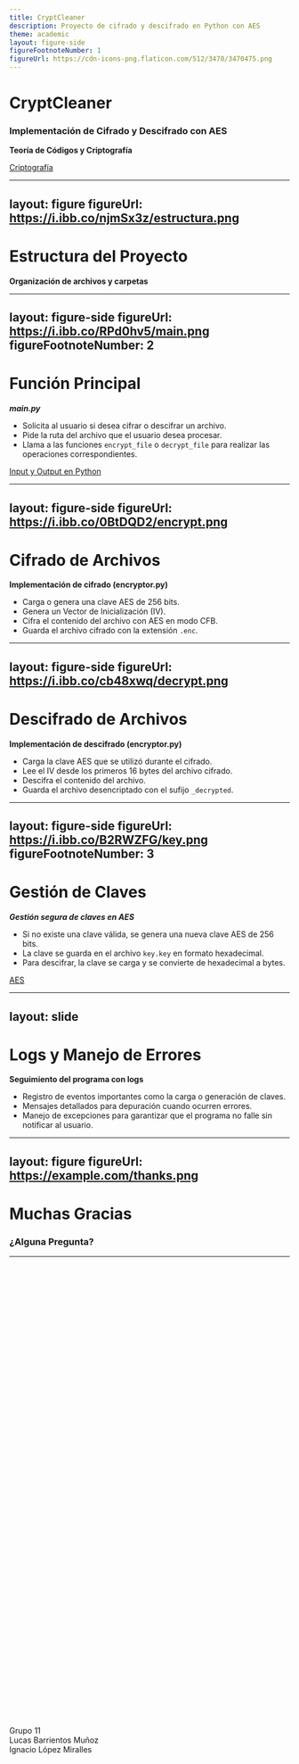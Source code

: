```yaml
---
title: CryptCleaner
description: Proyecto de cifrado y descifrado en Python con AES
theme: academic
layout: figure-side
figureFootnoteNumber: 1
figureUrl: https://cdn-icons-png.flaticon.com/512/3470/3470475.png
---
```


# CryptCleaner

### Implementación de Cifrado y Descifrado con AES

**Teoría de Códigos y Criptografía**

<div style="position: absolute; bottom: 20%; width: 100%; text-align: left;">
  Grupo 11
  <br>Lucas Barrientos Muñoz 
  <br>Ignacio López Miralles
</div>

<Footnotes separator>
  <Footnote :number=1><a href="https://es.wikipedia.org/wiki/Criptograf%C3%ADa" rel="noreferrer" target="_blank">Criptografía</a></Footnote>
</Footnotes>


---
layout: figure
figureUrl: https://i.ibb.co/njmSx3z/estructura.png
---

# Estructura del Proyecto

**Organización de archivos y carpetas**




---
layout: figure-side
figureUrl: https://i.ibb.co/RPd0hv5/main.png
figureFootnoteNumber: 2
---

# Función Principal

_**main.py**_

- <v-click>Solicita al usuario si desea cifrar o descifrar un archivo.</v-click>
- <v-click>Pide la ruta del archivo que el usuario desea procesar.</v-click>
- <v-click>Llama a las funciones `encrypt_file` o `decrypt_file` para realizar las operaciones correspondientes.</v-click>

<Footnotes separator>
  <Footnote :number=2><a href="https://docs.python.org/3/tutorial/inputoutput.html" rel="noreferrer" target="_blank">Input y Output en Python</a></Footnote>
</Footnotes>

---
layout: figure-side
figureUrl: https://i.ibb.co/0BtDQD2/encrypt.png
---

# Cifrado de Archivos

**Implementación de cifrado (encryptor.py)**

<v-clicks depth="2">

- Carga o genera una clave AES de 256 bits.
- Genera un Vector de Inicialización (IV).
- Cifra el contenido del archivo con AES en modo CFB.
- Guarda el archivo cifrado con la extensión `.enc`.

</v-clicks>


---
layout: figure-side
figureUrl: https://i.ibb.co/cb48xwq/decrypt.png
---

# Descifrado de Archivos

**Implementación de descifrado (encryptor.py)**

<v-clicks depth="2">
  
- Carga la clave AES que se utilizó durante el cifrado.
- Lee el IV desde los primeros 16 bytes del archivo cifrado.
- Descifra el contenido del archivo.
- Guarda el archivo desencriptado con el sufijo `_decrypted`.

</v-clicks>


---
layout: figure-side
figureUrl: https://i.ibb.co/B2RWZFG/key.png
figureFootnoteNumber: 3
---

# Gestión de Claves

_**Gestión segura de claves en AES**_

- <v-click>Si no existe una clave válida, se genera una nueva clave AES de 256 bits.</v-click>
- <v-click>La clave se guarda en el archivo `key.key` en formato hexadecimal.</v-click>
- <v-click>Para descifrar, la clave se carga y se convierte de hexadecimal a bytes.</v-click>

<Footnotes separator>
  <Footnote :number=3><a href="https://es.wikipedia.org/wiki/Advanced_Encryption_Standard" rel="noreferrer" target="_blank">AES</a></Footnote>
</Footnotes>


---
layout: slide
---

# Logs y Manejo de Errores

**Seguimiento del programa con logs**

- <v-click>Registro de eventos importantes como la carga o generación de claves.</v-click>
- <v-click>Mensajes detallados para depuración cuando ocurren errores.</v-click>
- <v-click>Manejo de excepciones para garantizar que el programa no falle sin notificar al usuario.</v-click>


---
layout: figure
figureUrl: https://example.com/thanks.png
---

# Muchas Gracias

### ¿Alguna Pregunta?

---
